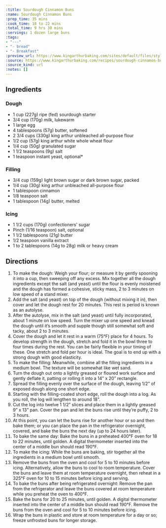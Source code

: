 ```yaml
---
:title: Sourdough Cinnamon Buns
:name: Sourdough Cinnamon Buns
:prep_time: 35 mins
:cook_time: 18 to 22 mins
:total_time: 9 hrs 30 mins
:servings: 1 dozen large buns
:tags:
- "---"
- "- bread"
- "- Breakfast"
:preview_url: https://www.kingarthurbaking.com/sites/default/files/styles/featured_image/public/recipe_legacy/19980-3-large.jpg?itok=tTrIxgVF
:source: https://www.kingarthurbaking.com/recipes/sourdough-cinnamon-buns-recipe
:source_kind: url
:notes: []
---
```


## Ingredients
### Dough
- 1 cup (227g) ripe (fed) sourdough starter
- 3/4 cup (170g) milk, lukewarm
- 1 large egg
- 4 tablespoons (57g) butter, softened
- 2 3/4 cups (330g) king arthur unbleached all-purpose flour
- 1/2 cup (57g) king arthur white whole wheat flour
- 1/4 cup (50g) granulated sugar
- 1 1/2 teaspoons (9g) salt
- 1 teaspoon instant yeast, optional*

### Filling
- 3/4 cup (159g) light brown sugar or dark brown sugar, packed
- 1/4 cup (30g) king arthur unbleached all-purpose flour
- 1 tablespoon cinnamon
- 1/8 teaspoon salt
- 1 tablespoon (14g) butter, melted

### Icing
- 1 1/2 cups (170g) confectioners' sugar
- Pinch (1/16 teaspoon) salt, optional
- 1 1/2 tablespoons (21g) butter
- 1/2 teaspoon vanilla extract
- 1 to 2 tablespoons (14g to 28g) milk or heavy cream


## Directions
1. To make the dough: Weigh your flour; or measure it by gently spooning it into a cup, then sweeping off any excess. Mix together all the dough ingredients except the salt (and yeast) until the flour is evenly moistened and the dough has formed a cohesive, sticky mass, 2 to 3 minutes on low speed of a stand mixer.
2. Add the salt (and yeast) on top of the dough (without mixing it in), then cover and let the dough rest for 20 minutes. This rest is period is known as an autolyse.
3. After the autolyse, mix in the salt (and yeast) until fully incorporated, about 1 minute on low speed. Turn the mixer up one speed and knead the dough until it’s smooth and supple though still somewhat soft and tacky, about 2 to 3 minutes.
4. Cover the dough and let it rest in a warm (75°F) place for 4 hours. To develop strength in the dough, stretch and fold it in the bowl three to four times during the rest. You can be fairly flexible in your timing of these. One stretch and fold per hour is ideal. The goal is to end up with a strong dough with good elasticity.
5. To make the filling: Meanwhile, combine all the filling ingredients in a medium bowl. The texture will be somewhat like wet sand.
6. Turn the dough out onto a lightly greased or floured work surface and gently deflate it, patting or rolling it into a 14” x 20” rectangle.
7. Spread the filling evenly over the surface of the dough, leaving 1/2” of exposed dough along one short edge.
8. Starting with the filling-coated short edge, roll the dough into a log. As you roll, the log will lengthen to around 18".
9. Cut the log into twelve 1 1/2” slices and place them in a lightly greased 9” x 13” pan. Cover the pan and let the buns rise until they’re puffy, 2 to 3 hours.
10. At this point, you can let the buns rise for another hour or so and then bake them; or you can place the pan in the refrigerator overnight, covered, and bake the buns the next day (up to 24 hours later).
11. To bake the same day: Bake the buns in a preheated 400°F oven for 18 to 22 minutes, until golden. A digital thermometer inserted into the center of a middle bun should read 190°F.
12. To make the icing: While the buns are baking, stir together all the ingredients in a medium bowl until smooth.
13. Remove the buns from the oven and cool for 5 to 10 minutes before icing. Alternatively, allow the buns to cool to room temperature. Cover the buns and leave them at room temperature overnight, then reheat in a 325°F oven for 10 to 15 minutes before icing and serving.
14. To bake the buns after being refrigerated overnight: Remove the pan from the refrigerator and leave the buns covered at room temperature while you preheat the oven to 400°F.
15. Bake the buns for 20 to 25 minutes, until golden. A digital thermometer inserted into the center of a middle bun should read 190°F. Remove the buns from the oven and cool for 5 to 10 minutes before icing.
16. Wrap the buns in plastic and store at room temperature for a day or so; freeze unfrosted buns for longer storage.
